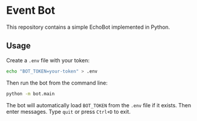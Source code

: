 # Event Bot

This repository contains a simple EchoBot implemented in Python.

## Usage

Create a `.env` file with your token:

```bash
echo "BOT_TOKEN=your-token" > .env
```

Then run the bot from the command line:

```bash
python -m bot.main
```

The bot will automatically load `BOT_TOKEN` from the `.env` file if it exists.
Then enter messages. Type `quit` or press `Ctrl+D` to exit.
